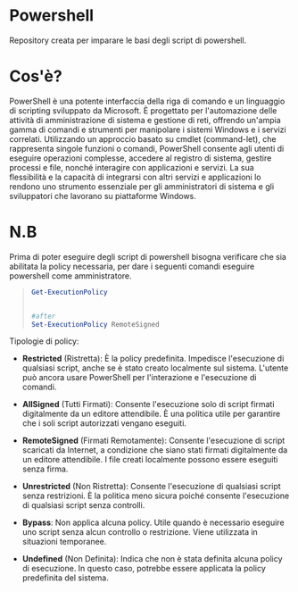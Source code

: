 # Powershell

Repository creata per imparare le basi degli script di powershell.

# Cos'è?

PowerShell è una potente interfaccia della riga di comando e un linguaggio di scripting sviluppato da Microsoft. È progettato per l'automazione delle attività di amministrazione di sistema e gestione di reti, offrendo un'ampia gamma di comandi e strumenti per manipolare i sistemi Windows e i servizi correlati. Utilizzando un approccio basato su cmdlet (command-let), che rappresenta singole funzioni o comandi, PowerShell consente agli utenti di eseguire operazioni complesse, accedere al registro di sistema, gestire processi e file, nonché interagire con applicazioni e servizi. La sua flessibilità e la capacità di integrarsi con altri servizi e applicazioni lo rendono uno strumento essenziale per gli amministratori di sistema e gli sviluppatori che lavorano su piattaforme Windows.

# N.B

Prima di poter eseguire degli script di powershell bisogna verificare che sia abilitata la policy necessaria, per dare i seguenti comandi eseguire powershell come amministratore.

> ```ps1
> Get-ExecutionPolicy
>
>
> #after
> Set-ExecutionPolicy RemoteSigned
> ```

Tipologie di policy:

- **Restricted** (Ristretta): È la policy predefinita. Impedisce l'esecuzione di qualsiasi script, anche se è stato creato localmente sul sistema. L'utente può ancora usare PowerShell per l'interazione e l'esecuzione di comandi.

- **AllSigned** (Tutti Firmati): Consente l'esecuzione solo di script firmati digitalmente da un editore attendibile. È una politica utile per garantire che i soli script autorizzati vengano eseguiti.

- **RemoteSigned** (Firmati Remotamente): Consente l'esecuzione di script scaricati da Internet, a condizione che siano stati firmati digitalmente da un editore attendibile. I file creati localmente possono essere eseguiti senza firma.

- **Unrestricted** (Non Ristretta): Consente l'esecuzione di qualsiasi script senza restrizioni. È la politica meno sicura poiché consente l'esecuzione di qualsiasi script senza controlli.

- **Bypass**: Non applica alcuna policy. Utile quando è necessario eseguire uno script senza alcun controllo o restrizione. Viene utilizzata in situazioni temporanee.

* **Undefined** (Non Definita): Indica che non è stata definita alcuna policy di esecuzione. In questo caso, potrebbe essere applicata la policy predefinita del sistema.

